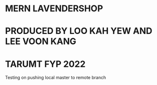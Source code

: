 # MERN LAVENDERSHOP

# PRODUCED BY LOO KAH YEW AND LEE VOON KANG

# TARUMT FYP 2022

Testing on pushing local master to remote branch
